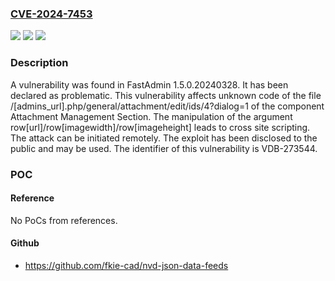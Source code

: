 ### [CVE-2024-7453](https://cve.mitre.org/cgi-bin/cvename.cgi?name=CVE-2024-7453)
![](https://img.shields.io/static/v1?label=Product&message=FastAdmin&color=blue)
![](https://img.shields.io/static/v1?label=Version&message=%3D%201.5.0.20240328%20&color=brighgreen)
![](https://img.shields.io/static/v1?label=Vulnerability&message=CWE-79%20Cross%20Site%20Scripting&color=brighgreen)

### Description

A vulnerability was found in FastAdmin 1.5.0.20240328. It has been declared as problematic. This vulnerability affects unknown code of the file /[admins_url].php/general/attachment/edit/ids/4?dialog=1 of the component Attachment Management Section. The manipulation of the argument row[url]/row[imagewidth]/row[imageheight] leads to cross site scripting. The attack can be initiated remotely. The exploit has been disclosed to the public and may be used. The identifier of this vulnerability is VDB-273544.

### POC

#### Reference
No PoCs from references.

#### Github
- https://github.com/fkie-cad/nvd-json-data-feeds


